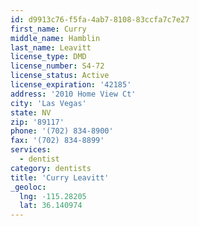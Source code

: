 ```yaml
---
id: d9913c76-f5fa-4ab7-8108-83ccfa7c7e27
first_name: Curry
middle_name: Hamblin
last_name: Leavitt
license_type: DMD
license_number: S4-72
license_status: Active
license_expiration: '42185'
address: '2010 Home View Ct'
city: 'Las Vegas'
state: NV
zip: '89117'
phone: '(702) 834-8900'
fax: '(702) 834-8899'
services:
  - dentist
category: dentists
title: 'Curry Leavitt'
_geoloc:
  lng: -115.28205
  lat: 36.140974
---
```


